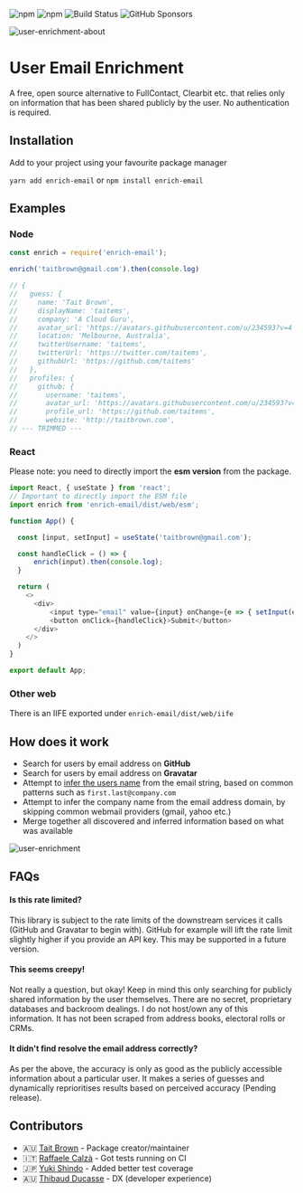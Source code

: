![npm](https://img.shields.io/npm/v/enrich-email)
![npm](https://img.shields.io/npm/dw/enrich-email)
![Build Status](https://img.shields.io/github/workflow/status/taitems/user-email-enrichment/Tests%20CI/main)
![GitHub Sponsors](https://img.shields.io/github/sponsors/taitems)

![user-enrichment-about](https://user-images.githubusercontent.com/234593/135028707-9f1a5f60-0190-4cd4-86f6-8aa194f6e6bc.png)

# User Email Enrichment

A free, open source alternative to FullContact, Clearbit etc. that relies only on information that has been shared publicly by the user. No authentication is required.

## Installation
Add to your project using your favourite package manager

`yarn add enrich-email` or `npm install enrich-email`

## Examples 

### Node

```js
const enrich = require('enrich-email');

enrich('taitbrown@gmail.com').then(console.log)

// {
//   guess: {
//     name: 'Tait Brown',
//     displayName: 'taitems',
//     company: 'A Cloud Guru',
//     avatar_url: 'https://avatars.githubusercontent.com/u/234593?v=4',
//     location: 'Melbourne, Australia',
//     twitterUsername: 'taitems',
//     twitterUrl: 'https://twitter.com/taitems',
//     githubUrl: 'https://github.com/taitems'
//   },
//   profiles: {
//     github: {
//       username: 'taitems',
//       avatar_url: 'https://avatars.githubusercontent.com/u/234593?v=4',
//       profile_url: 'https://github.com/taitems',
//       website: 'http://taitbrown.com',
// --- TRIMMED ---
```
### React

Please note: you need to directly import the **esm version** from the package.

```js
import React, { useState } from 'react';
// Important to directly import the ESM file
import enrich from 'enrich-email/dist/web/esm';

function App() {

  const [input, setInput] = useState('taitbrown@gmail.com');

  const handleClick = () => {
      enrich(input).then(console.log);
  }

  return (
    <>
      <div>
          <input type="email" value={input} onChange={e => { setInput(e.target.value)}} />
          <button onClick={handleClick}>Submit</button>
      </div>
    </>
  )
}

export default App;

```

### Other web

There is an IIFE exported under `enrich-email/dist/web/iife`

## How does it work
- Search for users by email address on **GitHub**
- Search for users by email address on **Gravatar**
- Attempt to [infer the users name](https://github.com/taitems/email-to-name) from the email string, based on common patterns such as `first.last@company.com`
- Attempt to infer the company name from the email address domain, by skipping common webmail providers (gmail, yahoo etc.)
- Merge together all discovered and inferred information based on what was available

![user-enrichment](https://user-images.githubusercontent.com/234593/135011819-f7fdb91c-d32a-4371-b5b9-f799235a8f05.png)


## FAQs

#### Is this rate limited?
This library is subject to the rate limits of the downstream services it calls (GitHub and Gravatar to begin with). GitHub for example will lift the rate limit slightly higher if you provide an API key. This may be supported in a future version.

#### This seems creepy!
Not really a question, but okay! Keep in mind this only searching for publicly shared information by the user themselves. There are no secret, proprietary databases and backroom dealings. I do not host/own any of this information. It has not been scraped from address books, electoral rolls or CRMs.

#### It didn't find resolve the email address correctly?
As per the above, the accuracy is only as good as the publicly accessible information about a particular user. It makes a series of guesses and dynamically reprioritises results based on perceived accuracy (Pending release).


## Contributors

- 🇦🇺 [Tait Brown](https://github.com/taitems) - Package creator/maintainer
- 🇮🇹 [Raffaele Calzà](https://github.com/raffaelecalza) - Got tests running on CI
- 🇯🇵 [Yuki Shindo](https://github.com/shinshin86) - Added better test coverage 
- 🇦🇺 [Thibaud Ducasse](https://github.com/tducasse) - DX (developer experience)